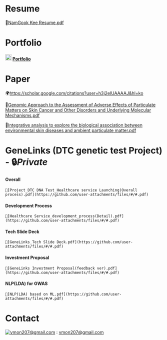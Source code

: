 # Resume
📜[NamGook Kee Resume.pdf](https://github.com/user-attachments/files/18637653/KeeNamGook_resume.pdf)

# Portfolio
#### [<img src="https://upload.wikimedia.org/wikipedia/commons/4/45/Notion_app_logo.png" alt="Notion" width="20"/>](https://moored-tarragon-56c.notion.site/193e8878a3b180ab9aaff3557810c185) [Portfolio](https://moored-tarragon-56c.notion.site/193e8878a3b180ab9aaff3557810c185)

# Paper
🌍https://scholar.google.com/citations?user=h3j2elUAAAAJ&hl=ko

📜[Genomic Approach to the Assessment of Adverse Effects of Particulate Matters on Skin Cancer and Other Disorders and Underlying Molecular Mechanisms.pdf](https://github.com/user-attachments/files/18637760/Genomic.Approach.to.the.Assessment.of.Adverse.Effects.of.Particulate.Matters.on.Skin.Cancer.and.Other.Disorders.and.Underlying.Molecular.Mechanisms.pdf)

📜[Integrative analysis to explore the biological association between environmental skin diseases and ambient particulate matter.pdf](https://github.com/user-attachments/files/18637761/Integrative.analysis.to.explore.the.biological.association.between.environmental.skin.diseases.and.ambient.particulate.matter.pdf)


# GeneLinks (DTC genetic test Project) - 🔒_Private_
#### Overall
`📜[Project_DTC DNA Test_Healthcare service Launching(Overall process).pdf](https://github.com/user-attachments/files/#/#.pdf)`
#### Development Process
`📜[Healthcare Service_development_process(Detail).pdf](https://github.com/user-attachments/files/#/#.pdf)`
#### Tech Slide Deck
`📜[GeneLinks_Tech Slide Deck.pdf](https://github.com/user-attachments/files/#/#.pdf)`
#### Investment Proposal
`📜[GeneLinks Investment Proposal(feedback ver).pdf](https://github.com/user-attachments/files/#/#.pdf)`
#### NLP(LDA) for GWAS
`📜[NLP(LDA) based on ML.pdf](https://github.com/user-attachments/files/#/#.pdf)`

# Contact
[![vmon207@gmail.com](https://img.shields.io/badge/Gmail-d14836?style=flat-square&logo=Gmail&logoColor=white&link=mailto:vmon207@gmail.com)](mailto:vmon207@gmail.com) : vmon207@gmail.com 
